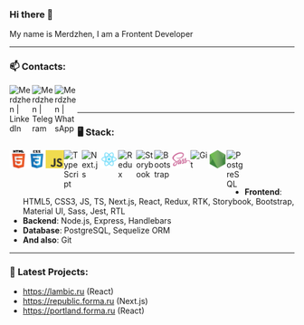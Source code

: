 ### Hi there 👋

<!--
**Merdzhen/Merdzhen** is a ✨ _special_ ✨ repository because its `README.md` (this file) appears on your GitHub profile.

Here are some ideas to get you started:

- 🔭 I’m currently working on ...
- 🌱 I’m currently learning ...
- 👯 I’m looking to collaborate on ...
- 🤔 I’m looking for help with ...
- 💬 Ask me about ...
- 📫 How to reach me: ...
- 😄 Pronouns: ...
- ⚡ Fun fact: ...
-->

My name is Merdzhen, I am a Frontent Developer

---
### 📫 Contacts:

[<img align="left" alt="Merdzhen | LinkedIn" width="40px" src="https://img.icons8.com/color/48/000000/linkedin-2--v1.png" />][linkedin]
[<img align="left" alt="Merdzhen | Telegram" width="40px" src="https://img.icons8.com/fluency/48/000000/telegram-app.png" />][telegram]
[<img align="left" alt="Merdzhen | WhatsApp" width="40px" src="https://img.icons8.com/color/48/000000/whatsapp.png" />][whatsapp]

<br/>
<br/>

<!-- --- -->
<!-- ### CV: -->

<!-- --- - [in English](https://drive.google.com/file/d/1wnfXsB_p_AEbvpM2vm-xgGYge_eUjqGJ/view?usp=sharing)  -->
<!-- - [in Russian](https://drive.google.com/file/d/1j4FHmT-JxyMUPz0SlFYd3HiC04v9bVIs/view?usp=sharing) -->
<!-- - [in English](https://drive.google.com/file/d/1_vnI5D0epjcAq0HnglMxPeKGTdDEbX-J/view?usp=sharing) -->

---
### 🖥 Stack:

[<img align="left" alt="HTML5" width="32px" src="https://raw.githubusercontent.com/github/explore/80688e429a7d4ef2fca1e82350fe8e3517d3494d/topics/html/html.png" />][git]
[<img align="left" alt="CSS3" width="32px" src="https://raw.githubusercontent.com/github/explore/80688e429a7d4ef2fca1e82350fe8e3517d3494d/topics/css/css.png" />][git]
[<img align="left" alt="JavaScript" width="32px" src="https://raw.githubusercontent.com/github/explore/80688e429a7d4ef2fca1e82350fe8e3517d3494d/topics/javascript/javascript.png" />][git]
[<img align="left" alt="TypeScript" width="32px" src="https://upload.wikimedia.org/wikipedia/commons/4/4c/Typescript_logo_2020.svg" />][git]
[<img align="left" alt="Next.js" width="32px" src="https://d2nir1j4sou8ez.cloudfront.net/wp-content/uploads/2021/12/nextjs-boilerplate-logo.png" />][git]
[<img align="left" alt="React" width="32px" src="https://raw.githubusercontent.com/github/explore/80688e429a7d4ef2fca1e82350fe8e3517d3494d/topics/react/react.png" />][git]
[<img align="left" alt="Redux"  width="32px" src="https://img.icons8.com/color/48/000000/redux.png"/>][git]
[<img align="left" alt="Storybook" width="32px" src="https://avatars.githubusercontent.com/u/22632046?s=200&v=4" />][git]
[<img align="left" alt="Bootstrap" width="32px" src="https://getbootstrap.com/docs/5.2/assets/brand/bootstrap-logo-shadow.png" />][git]
[<img align="left" alt="Sass" width="32px" src="https://raw.githubusercontent.com/github/explore/80688e429a7d4ef2fca1e82350fe8e3517d3494d/topics/sass/sass.png" />][git]
[<img align="left" alt="Git" width="32px" src="https://img.icons8.com/color/48/000000/git.png"/>][git]
[<img align="left" alt="Node.js" width="32px" src="https://raw.githubusercontent.com/github/explore/80688e429a7d4ef2fca1e82350fe8e3517d3494d/topics/nodejs/nodejs.png" />][git]
[<img align="left" alt="PostgreSQL" width="32px" src="https://img.icons8.com/color/50/000000/postgreesql.png"/>][git]


<br/>
<br/>
<br/>

- **Frontend**: HTML5, CSS3, JS, TS, Next.js, React, Redux, RTK, Storybook, Bootstrap, Material UI, Sass, Jest, RTL
- **Backend**: Node.js, Express, Handlebars
- **Database**: PostgreSQL, Sequelize ORM
- **And also**: Git

---
### 📁 Latest Projects:

- https://lambic.ru (React)
- https://republic.forma.ru (Next.js)
- https://portland.forma.ru (React)


[linkedin]: https://www.linkedin.com/in/Merdzhen
[whatsapp]: https://wa.me/79257165935
[telegram]: https://t.me/merdzhen_km
[git]: https://github.com/Merdzhen

